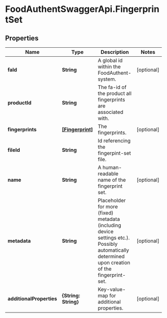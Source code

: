# FoodAuthentSwaggerApi.FingerprintSet

## Properties
Name | Type | Description | Notes
------------ | ------------- | ------------- | -------------
**faId** | **String** | A global id within the FoodAuthent-system. | [optional] 
**productId** | **String** | The fa-id of the product all fingerprints are associated with. | 
**fingerprints** | [**[Fingerprint]**](Fingerprint.md) | The fingerprints. | [optional] 
**fileId** | **String** | Id referencing the fingerpint-set file. | 
**name** | **String** | A human-readable name of the fingerprint set. | [optional] 
**metadata** | **String** | Placeholder for more (fixed) metadata (including device settings etc.). Possibly automatically determined upon creation of the fingerprint-set. | [optional] 
**additionalProperties** | **{String: String}** | Key-value-map for additional properties. | [optional] 


